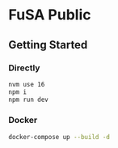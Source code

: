 # FuSA Public

## Getting Started

### Directly

```sh
nvm use 16
npm i
npm run dev
```

### Docker
```sh
docker-compose up --build -d
```